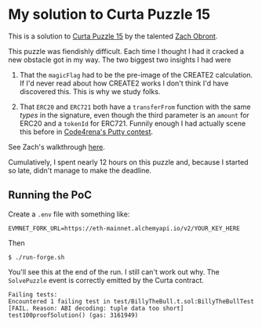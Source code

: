 # My solution to Curta Puzzle 15

This is a solution to [Curta Puzzle 15](https://www.curta.wtf/puzzle/15) by the talented [Zach Obront](https://twitter.com/zachobront).

This puzzle was fiendishly difficult. Each time I thought I had it cracked a new obstacle got in my way. The two biggest two insights I had were

1. That the `magicFlag` had to be the pre-image of the CREATE2 calculation. If I'd never read about how CREATE2 works I don't think I'd have discovered this. This is why we study folks.

2. That `ERC20` and `ERC721` both have a `transferFrom` function with the same _types_ in the signature, even though the third parameter is an `amount` for ERC20 and a `tokenId` for ERC721. Funnily enough I had actually scene this before in [Code4rena's Putty contest](https://code4rena.com/reports/2022-06-putty).

See Zach's walkthrough [here](https://twitter.com/zachobront/status/1688247687613743105).

Cumulatively, I spent nearly 12 hours on this puzzle and, because I started so late, didn't manage to make the deadline.

## Running the PoC

Create a `.env` file with something like:

```
EVMNET_FORK_URL=https://eth-mainnet.alchemyapi.io/v2/YOUR_KEY_HERE
```

Then

```
$ ./run-forge.sh
```

You'll see this at the end of the run. I still can't work out why. The `SolvePuzzle` event is correctly emitted by the Curta contract.

```
Failing tests:
Encountered 1 failing test in test/BillyTheBull.t.sol:BillyTheBullTest
[FAIL. Reason: ABI decoding: tuple data too short] test100proofSolution() (gas: 3161949)
```
